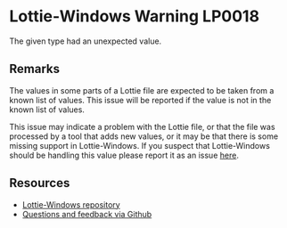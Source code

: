 ﻿[comment]: # (name:UnexpectedValueForType)
[comment]: # (text:Unexpected {type} type value: {value}.)

# Lottie-Windows Warning LP0018

The given type had an unexpected value.

## Remarks
The values in some parts of a Lottie file are expected to be taken from a known list of values. This issue will be reported if the value is not in the known list of values.

This issue may indicate a problem with the Lottie file, or that the file was processed by a tool that adds new values, or it may be that there is some missing support in Lottie-Windows. If you suspect that Lottie-Windows should be handling this value please report it as an issue [here](https://github.com/windows-toolkit/Lottie-Windows/issues).

## Resources

* [Lottie-Windows repository](https://aka.ms/lottie)
* [Questions and feedback via Github](https://github.com/windows-toolkit/Lottie-Windows/issues)
